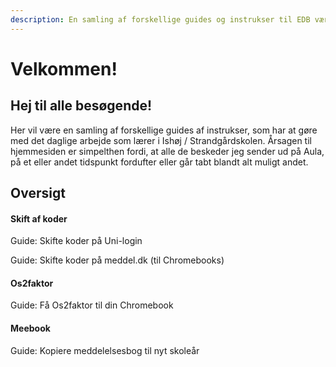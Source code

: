 ```yaml
---
description: En samling af forskellige guides og instrukser til EDB værktøjer
---
```


# Velkommen!

## Hej til alle besøgende!

Her vil være en samling af forskellige guides af instrukser, som har at gøre med det daglige arbejde som lærer i Ishøj / Strandgårdskolen. Årsagen til hjemmesiden er simpelthen fordi, at alle de beskeder jeg sender ud på Aula, på et eller andet tidspunkt fordufter eller går tabt blandt alt muligt andet.





## Oversigt

#### Skift af koder

Guide: Skifte koder på Uni-login

Guide: Skifte koder på meddel.dk (til Chromebooks)

#### Os2faktor

Guide: Få Os2faktor til din Chromebook

#### Meebook

Guide: Kopiere meddelelsesbog til nyt skoleår

##

